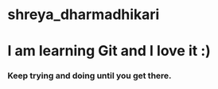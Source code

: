 # shreya_dharmadhikari

# I am learning Git and I love it :)

### Keep trying and doing until you get there.
